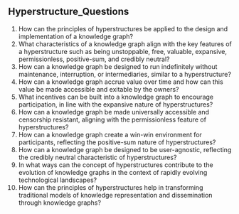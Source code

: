 ## Hyperstructure_Questions

1. How can the principles of hyperstructures be applied to the design and implementation of a knowledge graph?
2. What characteristics of a knowledge graph align with the key features of a hyperstructure such as being unstoppable, free, valuable, expansive, permissionless, positive-sum, and credibly neutral?
3. How can a knowledge graph be designed to run indefinitely without maintenance, interruption, or intermediaries, similar to a hyperstructure?
4. How can a knowledge graph accrue value over time and how can this value be made accessible and exitable by the owners?
5. What incentives can be built into a knowledge graph to encourage participation, in line with the expansive nature of hyperstructures?
6. How can a knowledge graph be made universally accessible and censorship resistant, aligning with the permissionless feature of hyperstructures?
7. How can a knowledge graph create a win-win environment for participants, reflecting the positive-sum nature of hyperstructures?
8. How can a knowledge graph be designed to be user-agnostic, reflecting the credibly neutral characteristic of hyperstructures?
9. In what ways can the concept of hyperstructures contribute to the evolution of knowledge graphs in the context of rapidly evolving technological landscapes?
10. How can the principles of hyperstructures help in transforming traditional models of knowledge representation and dissemination through knowledge graphs?